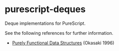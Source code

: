 # purescript-deques

Deque implementations for PureScript.

See the following references for further information.
* [Purely Functional Data Structures](https://www.cs.cmu.edu/~rwh/theses/okasaki.pdf) (Okasaki 1996)
